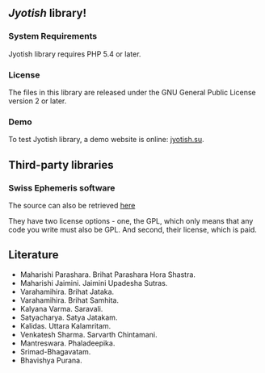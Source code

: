 ## *Jyotish* library!

### System Requirements

Jyotish library requires PHP 5.4 or later.

### License

The files in this library are released under the GNU General Public License version 2 or later.

### Demo

To test Jyotish library, a demo website is online: [jyotish.su](http://jyotish.su).

## Third-party libraries

### Swiss Ephemeris software

The source can also be retrieved [here](http://www.astro.com/ftp/swisseph/)

They have two license options - one, the GPL, which only means that any code you write must also be GPL. And second, their license, which is paid.

## Literature

* Maharishi Parashara. Brihat Parashara Hora Shastra.
* Maharishi Jaimini. Jaimini Upadesha Sutras.
* Varahamihira. Brihat Jataka.
* Varahamihira. Brihat Samhita.
* Kalyana Varma. Saravali.
* Satyacharya. Satya Jatakam.
* Kalidas. Uttara Kalamritam.
* Venkatesh Sharma. Sarvarth Chintamani.
* Mantreswara. Phaladeepika.
* Srimad-Bhagavatam.
* Bhavishya Purana.